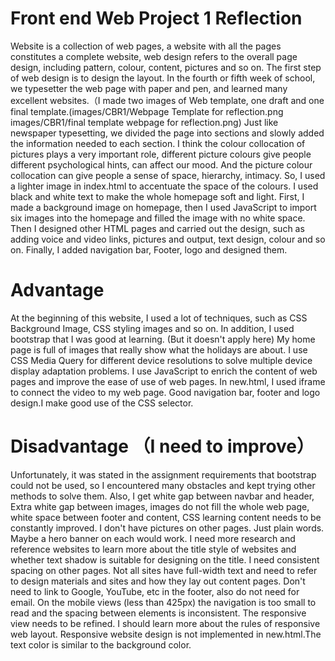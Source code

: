 
# Front end Web Project 1 Reflection
   Website is a collection of web pages, a website with all the pages constitutes a complete website, web design refers to the overall page design, including pattern, colour, content, pictures and so on. The first step of web design is to design the layout. In the fourth or fifth week of school, we typesetter the web page with paper and pen, and learned many excellent websites.（I made two images of Web template, one draft and one final template.(images/CBR1/Webpage Template for reflection.png images/CBR1/final template webpage for reflection.png) Just like newspaper typesetting, we divided the page into sections and slowly added the information needed to each section. I think the colour collocation of pictures plays a very important role, different picture colours give people different psychological hints, can affect our mood. And the picture colour collocation can give people a sense of space, hierarchy, intimacy. So, I used a lighter image in index.html to accentuate the space of the colours. I used black and white text to make the whole homepage soft and light. First, I made a background image on homepage, then I used JavaScript to import six images into the homepage and filled the image with no white space. Then I designed other HTML pages and carried out the design, such as adding voice and video links, pictures and output, text design, colour and so on. Finally, I added navigation bar, Footer, logo and designed them.
   
# Advantage
  At the beginning of this website, I used a lot of techniques, such as CSS Background Image, CSS styling images and so on. In addition, I used bootstrap that I was good at learning. (But it doesn't apply here) My home page is full of images that really show what the holidays are about. I use CSS Media Query for different device resolutions to solve multiple device display adaptation problems. I use JavaScript to enrich the content of web pages and improve the ease of use of web pages. In new.html, I used iframe to connect the video to my web page. Good navigation bar, footer and logo design.I make good use of the CSS selector.

# Disadvantage （I need to improve）
  Unfortunately, it was stated in the assignment requirements that bootstrap could not be used, so I encountered many obstacles and kept trying other methods to solve them. Also, I get white gap between navbar and header, Extra white gap between images, images do not fill the whole web page, white space between footer and content, CSS learning content needs to be constantly improved. I don't have pictures on other pages. Just plain words. Maybe a hero banner on each would work. I need more research and reference websites to learn more about the title style of websites and whether text shadow is suitable for designing on the title. I need consistent spacing on other pages. Not all sites have full-width text and need to refer to design materials and sites and how they lay out content pages. Don't need to link to Google, YouTube, etc in the footer, also do not need for email. On the mobile views (less than 425px) the navigation is too small to read and the spacing between elements is inconsistent. The responsive view needs to be refined. I should learn more about the rules of responsive web layout. Responsive website design is not implemented in new.html.The text color is similar to the background color.



